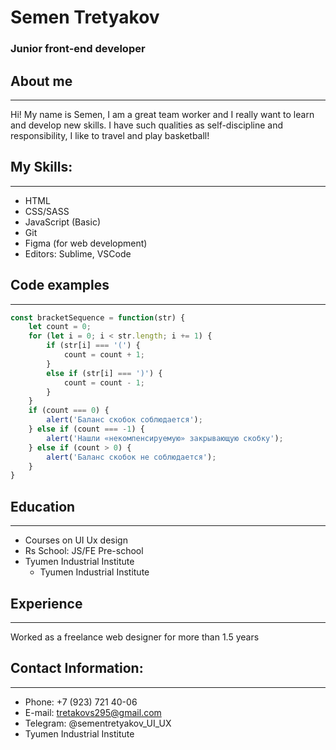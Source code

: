 # **Semen** Tretyakov 
### Junior front-end developer

## **About me**
***
Hi! My name is Semen, I am a great team worker and I really want to learn and develop new skills. I have such qualities as self-discipline and responsibility, I like to travel and play basketball!

## **My Skills:**
***
* HTML
* CSS/SASS
* JavaScript (Basic)
* Git
* Figma (for web development)
* Editors: Sublime, VSCode

## **Code examples**
***
```javascript
const bracketSequence = function(str) {
    let count = 0;
    for (let i = 0; i < str.length; i += 1) {
        if (str[i] === '(') {
            count = count + 1;
        }   
        else if (str[i] === ')') {
            count = count - 1;
        }   
    }
    if (count === 0) {
        alert('Баланс скобок соблюдается');
    } else if (count === -1) {
        alert('Нашли «некомпенсируемую» закрывающую скобку');
    } else if (count > 0) {
        alert('Баланс скобок не соблюдается');
    }
}
```

## **Education**
***
* Сourses on UI Ux design
* Rs School: JS/FE Pre-school
* Tyumen Industrial Institute
    + Tyumen Industrial Institute

## **Experience**
***
Worked as a freelance web designer for more than 1.5 years

## **Contact Information:**
***
* Phone: +7 (923) 721 40-06
* E-mail: tretakovs295@gmail.com
* Telegram: @sementretyakov_UI_UX
* Tyumen Industrial Institute